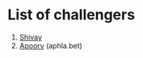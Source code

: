 # List of challengers
1. [Shivay](https://github.com/shivaylamba)
2. [Apoorv](https://github.com/StephCurry07) (aphla.bet)

